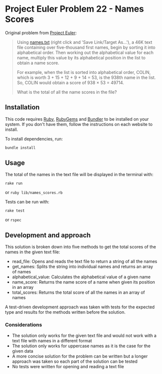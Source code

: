 # Project Euler Problem 22 - Names Scores

Original problem from [Project Euler](https://projecteuler.net/problem=22):

> Using [names.txt](https://projecteuler.net/project/resources/p022_names.txt) (right click and 'Save Link/Target As...'), a 46K text file containing over five-thousand first names, begin by sorting it into alphabetical order. Then working out the alphabetical value for each name, multiply this value by its alphabetical position in the list to obtain a name score.
>
> For example, when the list is sorted into alphabetical order, COLIN, which is worth 3 + 15 + 12 + 9 + 14 = 53, is the 938th name in the list. So, COLIN would obtain a score of 938 × 53 = 49714.
>
> What is the total of all the name scores in the file?

## Installation

This code requires [Ruby](https://www.ruby-lang.org/en/), [RubyGems](https://rubygems.org/) and [Bundler](https://bundler.io/) to be installed on your system. If you don't have them, follow the instructions on each website to install.

To install dependencies, run:

```ruby
bundle install
```

## Usage

The total of the names in the text file will be displayed in the terminal with:

```
rake run
```

or `ruby lib/names_scores.rb`

Tests can be run with:

```
rake test
```

or `rspec`

## Development and approach

This solution is broken down into five methods to get the total scores of the names in the given text file:

- read_file: Opens and reads the text file to return a string of all the names
- get_names: Splits the string into individual names and returns an array of names
- alphabetical_value: Calculates the alphabetical value of a given name
- name_score: Returns the name score of a name when given its position in an array
- total_scores: Returns the total score of all the names in an array of names

A test-driven development approach was taken with tests for the expected type and results for the methods written before the solution.

### Considerations

- The solution only works for the given text file and would not work with a text file with names in a different format
- The solution only works for uppercase names as it is the case for the given data
- A more concise solution for the problem can be written but a longer approach was taken so each part of the solution can be tested
- No tests were written for opening and reading a text file
